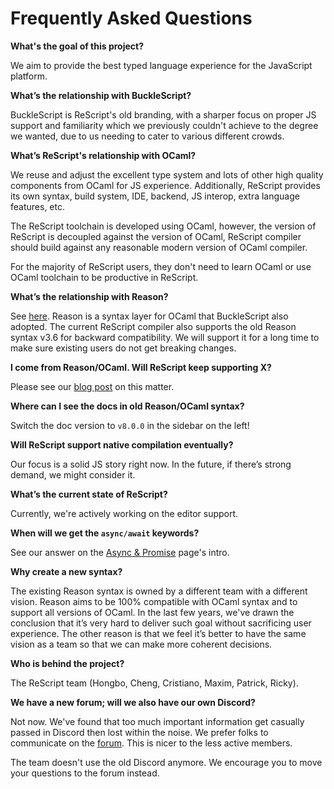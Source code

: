 # Frequently Asked Questions

**What's the goal of this project?**

We aim to provide the best typed language experience for the JavaScript platform.

**What’s the relationship with BuckleScript?**

BuckleScript is ReScript's old branding, with a sharper focus on proper JS support and familiarity which we previously couldn't achieve to the degree we wanted, due to us needing to cater to various different crowds.

**What’s ReScript's relationship with OCaml?**

We reuse and adjust the excellent type system and lots of other high quality components from OCaml for JS experience.
Additionally, ReScript provides its own syntax, build system, IDE, backend, JS interop, extra language features, etc. 

The ReScript toolchain is developed using OCaml, however, the version of ReScript is decoupled against the version of OCaml,
ReScript compiler should build against any reasonable modern version of OCaml compiler.

For the majority of ReScript users, they don't need to learn OCaml or use OCaml toolchain to be productive in ReScript.

**What’s the relationship with Reason?**

See [here](/blog/bucklescript-is-rebranding). Reason is a syntax layer for OCaml that BuckleScript also adopted. The current ReScript compiler also supports the old Reason syntax v3.6 for backward compatibility. We will support it for a long time to make sure existing users do not get breaking changes.

**I come from Reason/OCaml. Will ReScript keep supporting X?**

Please see our [blog post](/blog/a-note-on-bucklescripts-future-commitments) on this matter.

**Where can I see the docs in old Reason/OCaml syntax?**

Switch the doc version to `v8.0.0` in the sidebar on the left!

**Will ReScript support native compilation eventually?**

Our focus is a solid JS story right now. In the future, if there’s strong demand, we might consider it.

**What’s the current state of ReScript?**

Currently, we're actively working on the editor support.

**When will we get the `async/await` keywords?**

See our answer on the [Async & Promise](promise) page's intro.

**Why create a new syntax?**

The existing Reason syntax is owned by a different team with a different vision. Reason aims to be 100% compatible with OCaml syntax and to support all versions of OCaml. In the last few years, we've drawn the conclusion that it’s very hard to deliver such goal without sacrificing user experience. The other reason is that we feel it’s better to have the same vision as a team so that we can make more coherent decisions.

**Who is behind the project?**

The ReScript team (Hongbo, Cheng, Cristiano, Maxim, Patrick, Ricky).

**We have a new forum; will we also have our own Discord?**

Not now. We've found that too much important information get casually passed in Discord then lost within the noise. We prefer folks to communicate on the [forum](https://forum.rescript-lang.org). This is nicer to the less active members.

The team doesn't use the old Discord anymore. We encourage you to move your questions to the forum instead.





